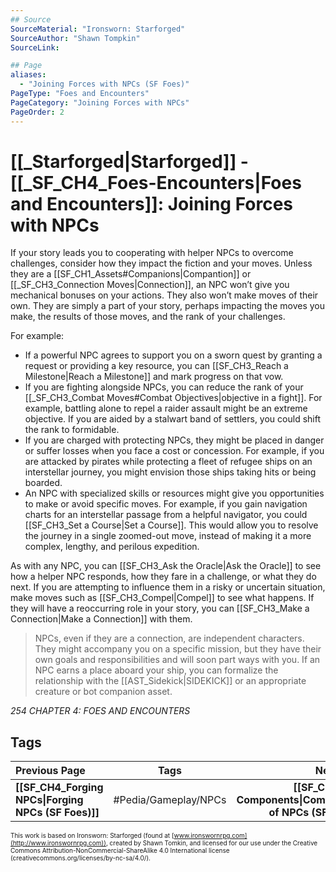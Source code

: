```yaml
---
## Source
SourceMaterial: "Ironsworn: Starforged"
SourceAuthor: "Shawn Tompkin"
SourceLink: 

## Page
aliases:
  - "Joining Forces with NPCs (SF Foes)"
PageType: "Foes and Encounters"
PageCategory: "Joining Forces with NPCs"
PageOrder: 2
---
```

# [[_Starforged|Starforged]] - [[_SF_CH4_Foes-Encounters|Foes and Encounters]]: Joining Forces with NPCs
If your story leads you to cooperating with helper NPCs to overcome challenges, consider how they impact the fiction and your moves. Unless they are a [[SF_CH1_Assets#Companions|Compantion]]  or [[_SF_CH3_Connection Moves|Connection]], an NPC won’t give you mechanical bonuses on your actions. They also won’t make moves of their own. They are simply a part of your story, perhaps impacting the moves you make, the results of those moves, and the rank of your challenges.

For example: 
- If a powerful NPC agrees to support you on a sworn quest by granting a request or providing a key resource, you can [[SF_CH3_Reach a Milestone|Reach a Milestone]] and mark progress on that vow.
- If you are fighting alongside NPCs, you can reduce the rank of your [[_SF_CH3_Combat Moves#Combat Objectives|objective in a fight]]. For example, battling alone to repel a raider assault might be an extreme objective. If you are aided by a stalwart band of settlers, you could shift the rank to formidable.
- If you are charged with protecting NPCs, they might be placed in danger or suffer losses when you face a cost or concession. For example, if you are attacked by pirates while protecting a fleet of refugee ships on an interstellar journey, you might envision those ships taking hits or being boarded.
- An NPC with specialized skills or resources might give you opportunities to make or avoid specific moves. For example, if you gain navigation charts for an interstellar passage from a helpful navigator, you could [[SF_CH3_Set a Course|Set a Course]]. This would allow you to resolve the journey in a single zoomed-out move, instead of making it a more complex, lengthy, and perilous expedition.

As with any NPC, you can [[SF_CH3_Ask the Oracle|Ask the Oracle]] to see how a helper NPC responds, how they fare in a challenge, or what they do next. If you are attempting to influence them in a risky or uncertain situation, make moves such as [[SF_CH3_Compel|Compel]] to see what happens. If they will have a reoccurring role in your story, you can [[SF_CH3_Make a Connection|Make a Connection]] with them.

> NPCs, even if they are a connection, are independent characters. They might accompany you on a specific mission, but they have their own goals and responsibilities and will soon part ways with you. If an NPC earns a place aboard your ship, you can formalize the relationship with the [[AST_Sidekick|SIDEKICK]] or an appropriate creature or bot companion asset.

*254 CHAPTER 4: FOES AND ENCOUNTERS*

## Tags
| Previous Page | Tags | Next Page |
|:--- |:---:| ---:|
| **[[SF_CH4_Forging NPCs\|Forging NPCs (SF Foes)]]** | #Pedia/Gameplay/NPCs | **[[SF_CH4_NPC Components\|Components of NPCs (SF Foes)]]** |

<font size=-2>This work is based on Ironsworn: Starforged (found at [www.ironswornrpg.com](http://www.ironswornrpg.com)), created by Shawn Tomkin, and licensed for our use under the Creative Commons Attribution-NonCommercial-ShareAlike 4.0 International license  (creativecommons.org/licenses/by-nc-sa/4.0/).</font>